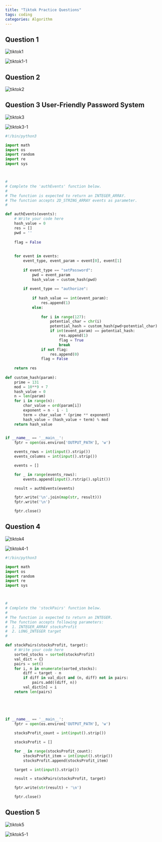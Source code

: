 ```yaml
---
title: "Tiktok Practice Questions"
tags: coding
categories: Algorithm
---
```


## Question 1

![tiktok1](/assets/source/image/blog/tiktok-1.png)

![tiktok1-1](/assets/source/image/blog/tiktok-1-1.png)

## Question 2

![tiktok2](/assets/source/image/blog/tiktok-2.png)

## Question 3 User-Friendly Password System

![tiktok3](/assets/source/image/blog/tiktok-3.png)


![tiktok3-1](/assets/source/image/blog/tiktok-3-1.png)
```python
#!/bin/python3

import math
import os
import random
import re
import sys



#
# Complete the 'authEvents' function below.
#
# The function is expected to return an INTEGER_ARRAY.
# The function accepts 2D_STRING_ARRAY events as parameter.
#

def authEvents(events):
    # Write your code here
    hash_value = 0
    res = []
    pwd = ''
    
    flag = False
    
    
    for event in events:
        event_type, event_param = event[0], event[1]
        
        if event_type == "setPassword":
            pwd = event_param
            hash_value = custom_hash(pwd)
                
        if event_type == "authorize":
            
            if hash_value == int(event_param):
                res.append(1)
            else:
                
                for i in range(127):
                    potential_char = chr(i)
                    potential_hash = custom_hash(pwd+potential_char)
                    if int(event_param) == potential_hash:
                        res.append(1)
                        flag = True
                        break
                if not flag:
                    res.append(0)
                flag = False
                
    return res
    
def custom_hash(param):
    prime = 131
    mod = 10**9 + 7
    hash_value = 0
    n = len(param)
    for i in range(n):
        char_value = ord(param[i])
        exponent = n - i - 1
        term = char_value * (prime ** exponent)
        hash_value = (hash_value + term) % mod
    return hash_value
    

if __name__ == '__main__':
    fptr = open(os.environ['OUTPUT_PATH'], 'w')

    events_rows = int(input().strip())
    events_columns = int(input().strip())

    events = []

    for _ in range(events_rows):
        events.append(input().rstrip().split())

    result = authEvents(events)

    fptr.write('\n'.join(map(str, result)))
    fptr.write('\n')

    fptr.close()

```


## Question 4 

![tiktok4](/assets/source/image/blog/tiktok-4.png)

![tiktok4-1](/assets/source/image/blog/tiktok-4-1.png)

```python
#!/bin/python3

import math
import os
import random
import re
import sys



#
# Complete the 'stockPairs' function below.
#
# The function is expected to return an INTEGER.
# The function accepts following parameters:
#  1. INTEGER_ARRAY stocksProfit
#  2. LONG_INTEGER target
#

def stockPairs(stocksProfit, target):
    # Write your code here
    sorted_stocks = sorted(stocksProfit)
    val_dict = {}
    pairs = set()
    for i, n in enumerate(sorted_stocks):
        diff = target - n
        if diff in val_dict and (n, diff) not in pairs:
            pairs.add((diff, n))
        val_dict[n] = i
    return len(pairs)
    

    
    

if __name__ == '__main__':
    fptr = open(os.environ['OUTPUT_PATH'], 'w')

    stocksProfit_count = int(input().strip())

    stocksProfit = []

    for _ in range(stocksProfit_count):
        stocksProfit_item = int(input().strip())
        stocksProfit.append(stocksProfit_item)

    target = int(input().strip())

    result = stockPairs(stocksProfit, target)

    fptr.write(str(result) + '\n')

    fptr.close()

```

## Question 5 

![tiktok5](/assets/source/image/blog/tiktok-5.png)

![tiktok5-1](/assets/source/image/blog/tiktok-5-1.png)
